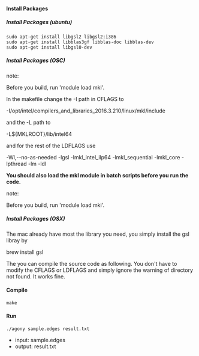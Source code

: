 #### Install Packages

##### Install Packages (ubuntu)

```
sudo apt-get install libgsl2 libgsl2:i386
sudo apt-get install libblas3gf libblas-doc libblas-dev
sudo apt-get install libgsl0-dev
```

##### Install Packages (OSC)

note:

Before you build, run 'module load mkl'. 

In the makefile change the -I path in CFLAGS to
 
-I/opt/intel/compilers_and_libraries_2016.3.210/linux/mkl/include
 
and the -L path to
 
-L${MKLROOT}/lib/intel64
 
and for the rest of the LDFLAGS use
 
-Wl,--no-as-needed -lgsl -lmkl_intel_ilp64 -lmkl_sequential -lmkl_core -lpthread -lm -ldl
 
**You should also load the mkl module in batch scripts before you run the code.**

note:

Before you build, run 'module load mkl'. 

##### Install Packages (OSX)

The mac already have most the library you need, you simply install the gsl libray by

brew install gsl

The you can compile the source code as following. You don't have to modify the CFLAGS or LDFLAGS and simply ignore the warning of directory not found. It works fine. 

#### Compile

```
make
```

#### Run

```
./agony sample.edges result.txt
```

* input: sample.edges 
* output: result.txt
